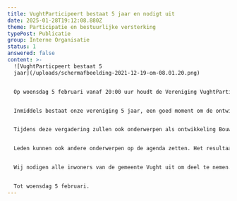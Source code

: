 ```yaml
---
title: VughtParticipeert bestaat 5 jaar en nodigt uit
date: 2025-01-28T19:12:08.880Z
theme: Participatie en bestuurlijke versterking
typePost: Publicatie
group: Interne Organisatie
status: 1
answered: false
content: >-
  ![VughtParticpeert bestaat 5
  jaar](/uploads/schermafbeelding-2021-12-19-om-08.01.20.png)


  Op woensdag 5 februari vanaf 20:00 uur houdt de Vereniging VughtParticipeert haar Algemene Ledenvergadering in DePetrus. Inloop vanaf 19:30 uur.


  Inmiddels bestaat onze vereniging 5 jaar, een goed moment om de ontwikkeling van de participatie in onze gemeente te evalueren. 


  Tijdens deze vergadering zullen ook onderwerpen als ontwikkeling Bouwen en Wonen, Centrum Vught (verkeersveiligheid/parkeren), start Burgerplatform en de kortetermijnmaatregelen N65 worden toegelicht en besproken. 


  Leden kunnen ook andere onderwerpen op de agenda zetten. Het resultaat van de discussies is het vaststellen van de aandachtspunten voor 2025.


  Wij nodigen alle inwoners van de gemeente Vught uit om deel te nemen. Om te kunnen deelnemen kunt u ter plaatse lid worden. Dat kan ook vooraf via onze website [VughtParticipeert.nl](https://us20.mailchimp.com/mctx/clicks?url=http%3A%2F%2Fvughtparticipeert.nl&xid=be217cec78&uid=123896794&iid=65a98a3360&pool=cts&v=2&c=1738091490&h=70ee72ec6a01ef6dd3f741d20845bf90fb43ec930a11dcc72f690ca95a1beff4). Graag horen wij via [leden@vughtparticipeert.nl](mailto:leden@vughtparticipeert.nl) of u van plan bent deel te nemen, zodat wij voldoende koffie en thee kunnen klaarzetten.


  Tot woensdag 5 februari.
---
```

